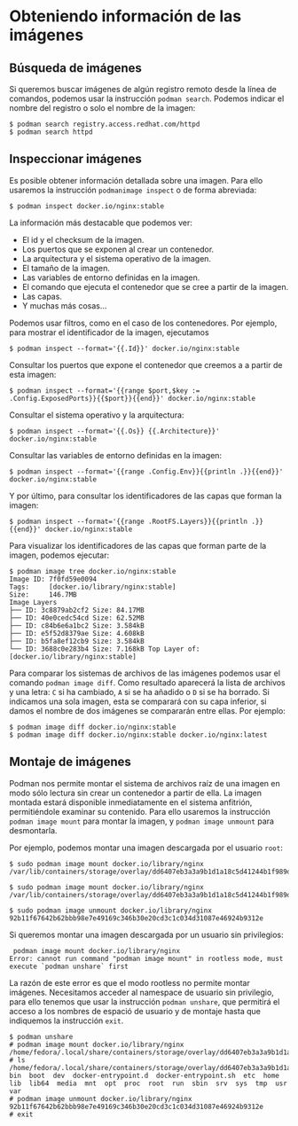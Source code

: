 # Obteniendo información de las imágenes

## Búsqueda de imágenes

Si queremos buscar imágenes de algún registro remoto desde la línea de comandos, podemos usar la instrucción `podman search`. Podemos indicar el nombre del registro o solo el nombre de la imagen:

```
$ podman search registry.access.redhat.com/httpd
$ podman search httpd
```

## Inspeccionar imágenes

Es posible obtener información detallada sobre una imagen. Para ello usaremos la instrucción `podmanimage inspect` o de forma abreviada:

```
$ podman inspect docker.io/nginx:stable
```

La información más destacable que podemos ver:

* El id y el checksum de la imagen.
* Los puertos que se exponen al crear un contenedor.
* La arquitectura y el sistema operativo de la imagen.
* El tamaño de la imagen.
* Las variables de entorno definidas en la imagen.
* El comando que ejecuta el contenedor que se cree a partir de la imagen.
* Las capas.
* Y muchas más cosas...

Podemos usar filtros, como en el caso de los contenedores. Por ejemplo, para mostrar el identificador de la imagen, ejecutamos

```
$ podman inspect --format='{{.Id}}' docker.io/nginx:stable
```

Consultar los puertos que expone el contenedor que creemos a a partir de esta imagen:

```
$ podman inspect --format='{{range $port,$key := .Config.ExposedPorts}}{{$port}}{{end}}' docker.io/nginx:stable
```

Consultar el sistema operativo y la arquitectura:

```
$ podman inspect --format='{{.Os}} {{.Architecture}}' docker.io/nginx:stable
```

Consultar las variables de entorno definidas en la imagen:

```
$ podman inspect --format='{{range .Config.Env}}{{println .}}{{end}}' docker.io/nginx:stable
```

Y por último, para consultar los identificadores de las capas que forman la imagen:

```
$ podman inspect --format='{{range .RootFS.Layers}}{{println .}}{{end}}' docker.io/nginx:stable
```

Para visualizar los identificadores de las capas que forman parte de la imagen, podemos ejecutar:

```
$ podman image tree docker.io/nginx:stable
Image ID: 7f0fd59e0094
Tags:     [docker.io/library/nginx:stable]
Size:     146.7MB
Image Layers
├── ID: 3c8879ab2cf2 Size: 84.17MB
├── ID: 40e0cedc54cd Size: 62.52MB
├── ID: c84b6e6a1bc2 Size: 3.584kB
├── ID: e5f52d8379ae Size: 4.608kB
├── ID: b5fa8ef12cb9 Size: 3.584kB
└── ID: 3688c0e283b4 Size: 7.168kB Top Layer of: [docker.io/library/nginx:stable]
```

Para comparar los sistemas de archivos de las imágenes podemos usar el comando `podman image diff`. Como resultado aparecerá la lista de archivos y una letra: `C` si ha cambiado, `A` si se ha añadido o `D` si se ha borrado. Si indicamos una sola imagen, esta se comparará con su capa inferior, si damos el nombre de dos imágenes se compararán entre ellas. Por ejemplo:

```
$ podman image diff docker.io/nginx:stable
$ podman image diff docker.io/nginx:stable docker.io/nginx:latest
```

## Montaje de imágenes

Podman nos permite montar el sistema de archivos raíz de una imagen en modo sólo lectura sin crear un contenedor a partir de ella. La imagen montada estará disponible inmediatamente en el sistema anfitrión, permitiéndole examinar su contenido. Para ello usaremos la instrucción `podman image mount` para montar la imagen, y `podman image unmount` para desmontarla.

Por ejemplo, podemos montar una imagen descargada por el usuario `root`:

```
$ sudo podman image mount docker.io/library/nginx
/var/lib/containers/storage/overlay/dd6407eb3a3a9b1d1a18c5d41244b1f989d5cd69a92cc39cd5bab1149d5d8f31/merged

$ sudo podman image mount docker.io/library/nginx
/var/lib/containers/storage/overlay/dd6407eb3a3a9b1d1a18c5d41244b1f989d5cd69a92cc39cd5bab1149d5d8f31/merged

$ sudo podman image unmount docker.io/library/nginx
92b11f67642b62bbb98e7e49169c346b30e20cd3c1c034d31087e46924b9312e
```

Si queremos montar una imagen descargada por un usuario sin privilegios:

```
 podman image mount docker.io/library/nginx
Error: cannot run command "podman image mount" in rootless mode, must execute `podman unshare` first
```

La razón de este error es que el modo rootless no permite montar imágenes. Necesitamos acceder al namespace de usuario sin privilegio, para ello tenemos que usar la instrucción `podman unshare`, que permitirá el acceso a los nombres de espació de usuario y de montaje hasta que indiquemos la instrucción `exit`.

```
$ podman unshare
# podman image mount docker.io/library/nginx
/home/fedora/.local/share/containers/storage/overlay/dd6407eb3a3a9b1d1a18c5d41244b1f989d5cd69a92cc39cd5bab1149d5d8f31/merged
# ls /home/fedora/.local/share/containers/storage/overlay/dd6407eb3a3a9b1d1a18c5d41244b1f989d5cd69a92cc39cd5bab1149d5d8f31/merged
bin  boot  dev  docker-entrypoint.d  docker-entrypoint.sh  etc  home  lib  lib64  media  mnt  opt  proc  root  run  sbin  srv  sys  tmp  usr  var
# podman image unmount docker.io/library/nginx
92b11f67642b62bbb98e7e49169c346b30e20cd3c1c034d31087e46924b9312e
# exit
```

